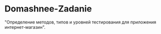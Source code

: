 # Domashnee-Zadanie
"Определение методов, типов и уровней тестирования для приложения интернет-магазин".
